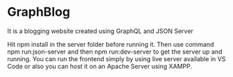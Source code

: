 # GraphBlog
It is a blogging website created using GraphQL and JSON Server

Hit npm install in the server folder before running it.
Then use command npm run:json-server and then npm run:dev-server to get the server up and running.
You can run the frontend simply by using live server available in VS Code or also you can host it on an Apache Server using XAMPP.
